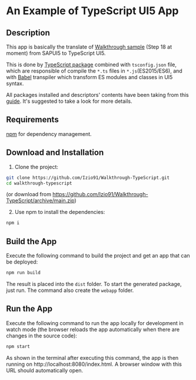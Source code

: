 # An Example of TypeScript UI5 App

## Description

This app is basically the translate of [Walkthrough sample](https://sapui5.hana.ondemand.com/#/topic/3da5f4be63264db99f2e5b04c5e853db) (Step 18 at moment) from SAPUI5 to TypeScript UI5. 

This is done by [TypeScript package](https://www.npmjs.com/package/typescript) combined with `tsconfig.json` file, which are responsible of compile the `*.ts` files in `*.js`(ES2015/ES6), and with [Babel](https://babeljs.io/) transpiler which transform ES modules and classes in UI5 syntax. 

All packages installed and descriptors' contents have been taking from this [guide](https://github.com/SAP-samples/ui5-typescript-helloworld/blob/main/step-by-step.md). It's suggested to take a look for more details.

## Requirements

[npm](https://www.npmjs.com/) for dependency management.

## Download and Installation

1. Clone the project:

```sh
git clone https://github.com/Izio91/Walkthrough-TypeScript.git
cd walkthrough-typescript
```
    
(or download from https://github.com/Izio91/Walkthrough-TypeScript/archive/main.zip)

2. Use npm to install the dependencies:

```sh
npm i
```

## Build the App

Execute the following command to build the project and get an app that can be deployed:

```sh
npm run build
```

The result is placed into the `dist` folder. To start the generated package, just run.
The command also create the `webapp` folder.

## Run the App

Execute the following command to run the app locally for development in watch mode (the browser reloads the app automatically when there are changes in the source code):

```sh
npm start
```

As shown in the terminal after executing this command, the app is then running on http://localhost:8080/index.html. A browser window with this URL should automatically open.
